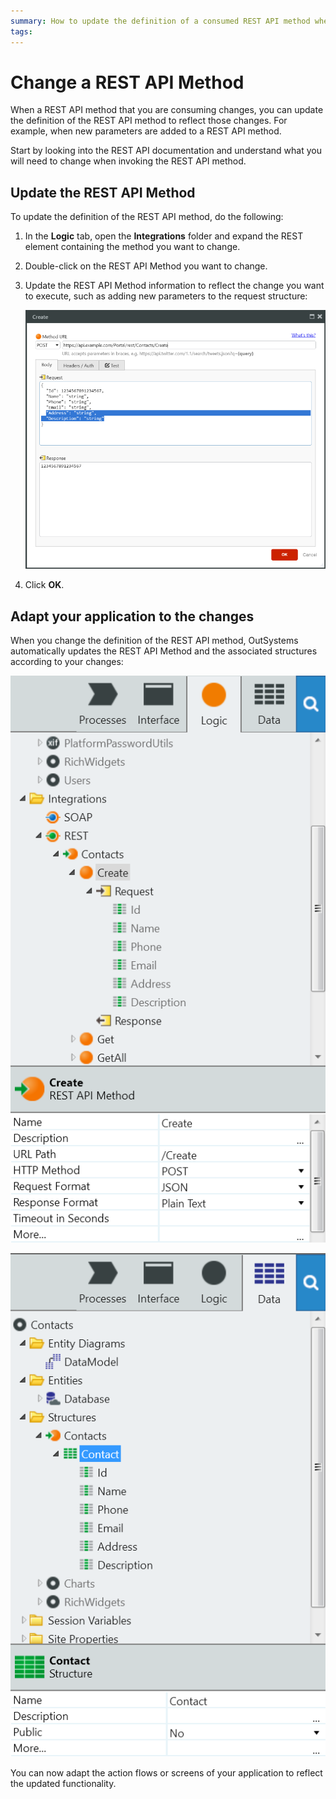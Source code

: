```yaml
---
summary: How to update the definition of a consumed REST API method when in changes.
tags: 
---
```


# Change a REST API Method

When a REST API method that you are consuming changes, you can update the
definition of the REST API method to reflect those changes. For example, when
new parameters are added to a REST API method.

Start by looking into the REST API documentation and understand what you will
need to change when invoking the REST API method.

## Update the REST API Method

To update the definition of the REST API method, do the following:

1. In the **Logic** tab, open the **Integrations** folder and expand the REST element containing the method you want to change.

2. Double-click on the REST API Method you want to change.

3. Update the REST API Method information to reflect the change you want to execute, such as adding new parameters to the request structure:

    ![](images/ss-rest-change-1.png) 

4. Click **OK**. 

## Adapt your application to the changes

When you change the definition of the REST API method, OutSystems
automatically updates the REST API Method and the associated structures
according to your changes:

![](images/ss-rest-change-2.png)

![](images/ss-rest-change-3.png)

You can now adapt the action flows or screens of your application to reflect
the updated functionality.
